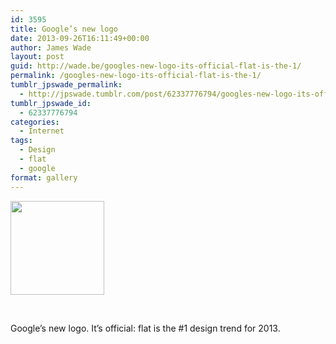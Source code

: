 ```yaml
---
id: 3595
title: Google’s new logo
date: 2013-09-26T16:11:49+00:00
author: James Wade
layout: post
guid: http://wade.be/googles-new-logo-its-official-flat-is-the-1/
permalink: /googles-new-logo-its-official-flat-is-the-1/
tumblr_jpswade_permalink:
  - http://jpswade.tumblr.com/post/62337776794/googles-new-logo-its-official-flat-is-the-1
tumblr_jpswade_id:
  - 62337776794
categories:
  - Internet
tags:
  - Design
  - flat
  - google
format: gallery
---
```

<div id='gallery-2' class='gallery galleryid-3595 gallery-columns-3 gallery-size-thumbnail'>
  <dl class='gallery-item'>
    <dt class='gallery-icon landscape'>
      <a class="thumbnail" href='http://wade.be/googles-new-logo-its-official-flat-is-the-1/attachment/3596/'><img width="150" height="150" src="http://wade.be/upload/tumblr_mtqqbp0T1C1qk3wjgo1_1280-150x150.png" class="attachment-thumbnail size-thumbnail" alt="" srcset="http://wade.be/upload/tumblr_mtqqbp0T1C1qk3wjgo1_1280-150x150.png 150w, http://wade.be/upload/tumblr_mtqqbp0T1C1qk3wjgo1_1280-125x125.png 125w" sizes="(max-width: 150px) 100vw, 150px" /></a>
    </dt>
  </dl>
  
  <br style='clear: both' />
</div>

<p class="lead">
  Google’s new logo. It’s official: flat is the #1 design trend for 2013.
</p>